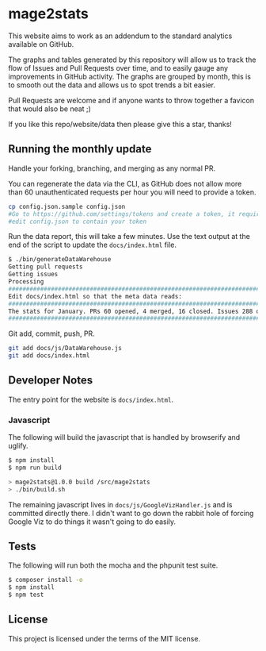 # mage2stats

This website aims to work as an addendum to the standard analytics available on GitHub.

The graphs and tables generated by this repository will allow us to track the flow of Issues and Pull Requests over time, and to easily gauge any improvements in GitHub activity. The graphs are grouped by month, this is to smooth out the data and allows us to spot trends a bit easier.

Pull Requests are welcome and if anyone wants to throw together a favicon that would also be neat ;)

If you like this repo/website/data then please give this a star, thanks!

## Running the monthly update

Handle your forking, branching, and merging as any normal PR.  

You can regenerate the data via the CLI, as GitHub does not allow more than 60 unauthenticated requests per hour you will need to provide a token.

```bash
cp config.json.sample config.json
#Go to https://github.com/settings/tokens and create a token, it requires no special permissions.
#edit config.json to contain your token
```

Run the data report, this will take a few minutes. Use the text output at the end of the script to update the `docs/index.html` file.
```bash
$ ./bin/generateDataWarehouse
Getting pull requests
Getting issues
Processing
####################################################################################################
Edit docs/index.html so that the meta data reads:
####################################################################################################
The stats for January. PRs 60 opened, 4 merged, 16 closed. Issues 288 opened, 163 closed.
####################################################################################################
```

Git add, commit, push, PR.
```bash
git add docs/js/DataWarehouse.js
git add docs/index.html
```

## Developer Notes

The entry point for the website is `docs/index.html`.

### Javascript

The following will build the javascript that is handled by browserify and uglify. 

```bash
$ npm install
$ npm run build

> mage2stats@1.0.0 build /src/mage2stats
> ./bin/build.sh
```

The remaining javascript lives in `docs/js/GoogleVizHandler.js` and is committed directly there. I didn't want to go down the rabbit hole of forcing Google Viz to do things it wasn't going to do easily.  

## Tests

The following will run both the mocha and the phpunit test suite.

```bash
$ composer install -o
$ npm install
$ npm test
```

## License

This project is licensed under the terms of the MIT license.
